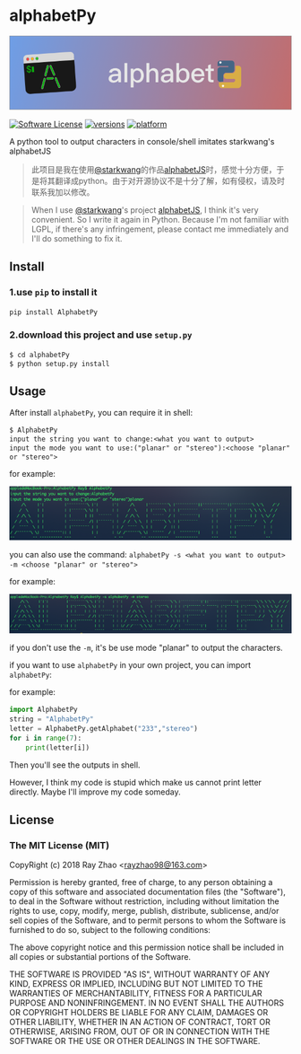 # alphabetPy
![](img/banner.png)

[![Software License](https://img.shields.io/badge/license-MIT-brightgreen.svg)](LICENSE.txt)
[![versions](https://img.shields.io/pypi/v/AlphabetPy.svg)](https://pypi.python.org/pypi/AlphabetPy/1.0)
[![platform](https://img.shields.io/badge/python-3.5-green.svg)]()

A python tool to output characters in console/shell imitates starkwang's alphabetJS

> 此项目是我在使用[@starkwang](https://github.com/starkwang)的作品[alphabetJS](https://github.com/starkwang)时，感觉十分方便，于是将其翻译成python。由于对开源协议不是十分了解，如有侵权，请及时联系我加以修改。

> When I use [@starkwang](https://github.com/starkwang)'s project [alphabetJS](https://github.com/starkwang), I think it's very convenient. So I write it again in Python. Because I'm not familiar with LGPL, if there's any infringement, please contact me immediately and I'll do something to fix it. 

## Install

### 1.use `pip` to install it
`pip install AlphabetPy`

### 2.download this project and use `setup.py`
```shell
$ cd alphabetPy
$ python setup.py install
```

## Usage

After install `alphabetPy`, you can require it in shell:

```shell
$ AlphabetPy
input the string you want to change:<what you want to output>
input the mode you want to use:("planar" or "stereo"):<choose "planar" or "stereo">
```

for example:

![](img/example1.png)

you can also use the command:
`alphabetPy -s <what you want to output> -m <choose "planar" or "stereo">`

for example:

![](img/example2.png)

if you don't use the `-m`, it's be use mode "planar" to output the characters.

if you want to use `alphabetPy` in your own project, you can import `alphabetPy`:

for example:

```python
import AlphabetPy
string = "AlphabetPy"
letter = AlphabetPy.getAlphabet("233","stereo")
for i in range(7):
	print(letter[i])
```
Then you'll see the outputs in shell.

However, I think my code is stupid which make us cannot print letter directly. Maybe I'll improve my code someday.

## License
### The MIT License (MIT)

CopyRight (c) 2018 Ray Zhao &lt;<a href="rayzhao98@163.com">rayzhao98@163.com</a>&gt;

Permission is hereby granted, free of charge, to any person obtaining a copy
of this software and associated documentation files (the "Software"), to deal
in the Software without restriction, including without limitation the rights
to use, copy, modify, merge, publish, distribute, sublicense, and/or sell
copies of the Software, and to permit persons to whom the Software is
furnished to do so, subject to the following conditions:

The above copyright notice and this permission notice shall be included in
all copies or substantial portions of the Software.

THE SOFTWARE IS PROVIDED "AS IS", WITHOUT WARRANTY OF ANY KIND, EXPRESS OR
IMPLIED, INCLUDING BUT NOT LIMITED TO THE WARRANTIES OF MERCHANTABILITY,
FITNESS FOR A PARTICULAR PURPOSE AND NONINFRINGEMENT. IN NO EVENT SHALL THE
AUTHORS OR COPYRIGHT HOLDERS BE LIABLE FOR ANY CLAIM, DAMAGES OR OTHER
LIABILITY, WHETHER IN AN ACTION OF CONTRACT, TORT OR OTHERWISE, ARISING FROM,
OUT OF OR IN CONNECTION WITH THE SOFTWARE OR THE USE OR OTHER DEALINGS IN
THE SOFTWARE.

